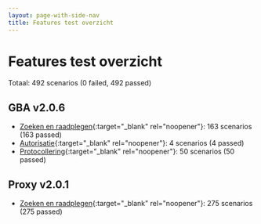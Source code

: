 ```yaml
---
layout: page-with-side-nav
title: Features test overzicht
---
```

# Features test overzicht

Totaal: 492 scenarios (0 failed, 492 passed)

## GBA v2.0.6

- [Zoeken en raadplegen](./test-report-zoeken-en-raadplegen-gba.html){:target="_blank" rel="noopener"}: 163 scenarios (163 passed)
- [Autorisatie](./test-report-autorisatie-gba.html){:target="_blank" rel="noopener"}: 4 scenarios (4 passed)
- [Protocollering](./test-report-protocollering-gba.html){:target="_blank" rel="noopener"}: 50 scenarios (50 passed)


## Proxy v2.0.1

- [Zoeken en raadplegen](./test-report-zoeken-en-raadplegen.html){:target="_blank" rel="noopener"}: 275 scenarios (275 passed)

